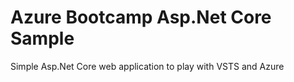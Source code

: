 # Azure Bootcamp Asp.Net Core Sample

Simple Asp.Net Core web application to play with VSTS and Azure